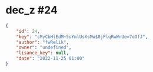 
# dec_z #24
                
```JSON
{
    "id": 24,
    "key": "cMyCbHlEdM~5uYmlUsXsMw$0jPlqRwWnUe=7oOfJ",
    "author": "fwRelik",
    "owner": "undefined",
    "lisance_key": null,
    "date": "2022-11-25 01:00"
}
```
    